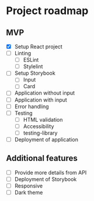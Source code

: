 # Project roadmap

## MVP
- [x] Setup React project
- [ ] Linting
    - [ ] ESLint
    - [ ] Stylelint
- [ ] Setup Storybook
    - [ ] Input
    - [ ] Card
- [ ] Application without input
- [ ] Application with input
- [ ] Error handling
- [ ] Testing
    - [ ] HTML validation
    - [ ] Accessibility
    - [ ] testing-library
- [ ] Deployment of application

## Additional features
- [ ] Provide more details from API
- [ ] Deployment of Storybook
- [ ] Responsive
- [ ] Dark theme
